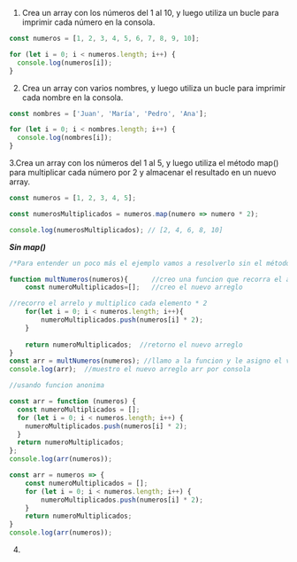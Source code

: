 1. Crea un array con los números del 1 al 10, y luego utiliza un bucle para imprimir cada número en la consola.

```js
const numeros = [1, 2, 3, 4, 5, 6, 7, 8, 9, 10];

for (let i = 0; i < numeros.length; i++) {
  console.log(numeros[i]);
}

```
2. Crea un array con varios nombres, y luego utiliza un bucle para imprimir cada nombre en la consola.

```js
const nombres = ['Juan', 'María', 'Pedro', 'Ana'];

for (let i = 0; i < nombres.length; i++) {
  console.log(nombres[i]);
}

```
3.Crea un array con los números del 1 al 5, y luego utiliza el método map() para multiplicar cada número por 2 y almacenar el resultado en un nuevo array.
```js
const numeros = [1, 2, 3, 4, 5];

const numerosMultiplicados = numeros.map(numero => numero * 2);

console.log(numerosMultiplicados); // [2, 4, 6, 8, 10]

```
***Sin map()***
```js
/*Para entender un poco más el ejemplo vamos a resolverlo sin el método map()*/

function multNumeros(numeros){      //creo una funcion que recorra el arreglo y multiplique a cada elemento * 2
    const numeroMultiplicados=[];   //creo el nuevo arreglo

//recorro el arrelo y multiplico cada elemento * 2
    for(let i = 0; i < numeros.length; i++){
        numeroMultiplicados.push(numeros[i] * 2);
    }
    
    return numeroMultiplicados;  //retorno el nuevo arreglo
}
const arr = multNumeros(numeros); //llamo a la funcion y le asigno el valor retornado a la constante arr
console.log(arr);  //muestro el nuevo arreglo arr por consola
```

```js
//usando funcion anonima

const arr = function (numeros) {
  const numeroMultiplicados = [];
  for (let i = 0; i < numeros.length; i++) {
    numeroMultiplicados.push(numeros[i] * 2);
  }
  return numeroMultiplicados;
};
console.log(arr(numeros));

```

```js 
const arr = numeros => {
    const numeroMultiplicados = [];
    for (let i = 0; i < numeros.length; i++) {
        numeroMultiplicados.push(numeros[i] * 2);
    }   
    return numeroMultiplicados;
}
console.log(arr(numeros));
```

4. 



